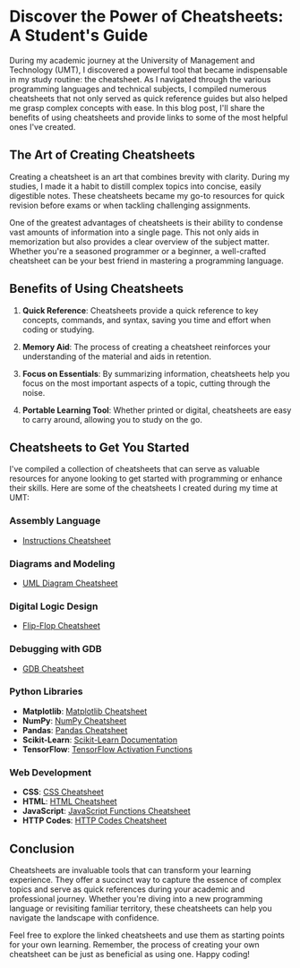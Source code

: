 # Discover the Power of Cheatsheets: A Student's Guide

During my academic journey at the University of Management and Technology (UMT), I discovered a powerful tool that became indispensable in my study routine: the cheatsheet. As I navigated through the various programming languages and technical subjects, I compiled numerous cheatsheets that not only served as quick reference guides but also helped me grasp complex concepts with ease. In this blog post, I'll share the benefits of using cheatsheets and provide links to some of the most helpful ones I've created.

## The Art of Creating Cheatsheets

Creating a cheatsheet is an art that combines brevity with clarity. During my studies, I made it a habit to distill complex topics into concise, easily digestible notes. These cheatsheets became my go-to resources for quick revision before exams or when tackling challenging assignments.

One of the greatest advantages of cheatsheets is their ability to condense vast amounts of information into a single page. This not only aids in memorization but also provides a clear overview of the subject matter. Whether you're a seasoned programmer or a beginner, a well-crafted cheatsheet can be your best friend in mastering a programming language.

## Benefits of Using Cheatsheets

1. **Quick Reference**: Cheatsheets provide a quick reference to key concepts, commands, and syntax, saving you time and effort when coding or studying.

2. **Memory Aid**: The process of creating a cheatsheet reinforces your understanding of the material and aids in retention.

3. **Focus on Essentials**: By summarizing information, cheatsheets help you focus on the most important aspects of a topic, cutting through the noise.

4. **Portable Learning Tool**: Whether printed or digital, cheatsheets are easy to carry around, allowing you to study on the go.

## Cheatsheets to Get You Started

I've compiled a collection of cheatsheets that can serve as valuable resources for anyone looking to get started with programming or enhance their skills. Here are some of the cheatsheets I created during my time at UMT:

### Assembly Language
- [Instructions Cheatsheet](https://github.com/MAbdullahAhmad/portfolio/blob/main/cheatsheets/asm/instructinos.pdf)

### Diagrams and Modeling
- [UML Diagram Cheatsheet](https://github.com/MAbdullahAhmad/portfolio/blob/main/cheatsheets/diagrams/uml/uml-diagram-cheetsheet-classic.pdf)

### Digital Logic Design
- [Flip-Flop Cheatsheet](https://github.com/MAbdullahAhmad/portfolio/blob/main/cheatsheets/dld/flip-flop.md)

### Debugging with GDB
- [GDB Cheatsheet](https://github.com/MAbdullahAhmad/portfolio/blob/main/cheatsheets/gdb/gdb.pdf)

### Python Libraries
- **Matplotlib**: [Matplotlib Cheatsheet](https://github.com/MAbdullahAhmad/portfolio/blob/main/cheatsheets/py/matplotlib/matplotlib-cheatsheet.pdf)
- **NumPy**: [NumPy Cheatsheet](https://github.com/MAbdullahAhmad/portfolio/blob/main/cheatsheets/py/numpy/numpy.pdf)
- **Pandas**: [Pandas Cheatsheet](https://github.com/MAbdullahAhmad/portfolio/blob/main/cheatsheets/py/pandas/Pandas_Cheat_Sheet.pdf)
- **Scikit-Learn**: [Scikit-Learn Documentation](https://github.com/MAbdullahAhmad/portfolio/blob/main/cheatsheets/py/scikit-learn/scikit-learn-docs-complete.pdf)
- **TensorFlow**: [TensorFlow Activation Functions](https://github.com/MAbdullahAhmad/portfolio/blob/main/cheatsheets/py/tensorflow/activation-functions-tensorflow-v2.14.0.pdf)

### Web Development
- **CSS**: [CSS Cheatsheet](https://github.com/MAbdullahAhmad/portfolio/blob/main/cheatsheets/web/css/css-cheetsheet.pdf)
- **HTML**: [HTML Cheatsheet](https://github.com/MAbdullahAhmad/portfolio/blob/main/cheatsheets/web/html/html-cheetsheet.pdf)
- **JavaScript**: [JavaScript Functions Cheatsheet](https://github.com/MAbdullahAhmad/portfolio/blob/main/cheatsheets/web/js/js-functions.pdf)
- **HTTP Codes**: [HTTP Codes Cheatsheet](https://github.com/MAbdullahAhmad/portfolio/blob/main/cheatsheets/web/http-codes/http-codes.pdf)

## Conclusion

Cheatsheets are invaluable tools that can transform your learning experience. They offer a succinct way to capture the essence of complex topics and serve as quick references during your academic and professional journey. Whether you're diving into a new programming language or revisiting familiar territory, these cheatsheets can help you navigate the landscape with confidence.

Feel free to explore the linked cheatsheets and use them as starting points for your own learning. Remember, the process of creating your own cheatsheet can be just as beneficial as using one. Happy coding!